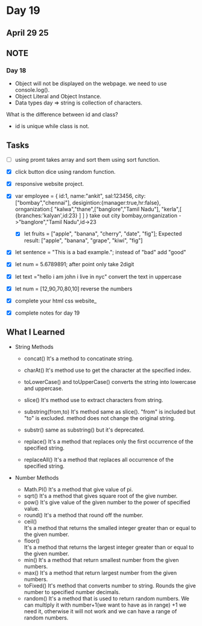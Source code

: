 # Day 19

## April 29 25

## NOTE

### Day 18

- Object will not be displayed on the webpage. we need to use console.log().
- Object Literal and Object Instance.
- Data types day => string is collection of characters.

What is the difference between id and class?

- id is unique while class is not.

## Tasks

- [ ] using promt takes array and sort them using sort function.
- [x] click button dice using random function.
- [x] responsive website project.
- [x] var employee = {
      id:1,
      name:"ankit",
      sal:123456,
      city:["bombay","chennai"],
      desigintion:{manager:true,hr:false},
      ornganization:[
      "kalwa","thane",["banglore","Tamil Nadu"],
      "kerla",[
      {branches:'kalyan',id:23}
      ]
      ]
      }
      take out city bombay,ornganization ->"banglore","Tamil Nadu",id->23

  - [x] let fruits = ["apple", "banana", "cherry", "date", "fig"];
        Expected result: ["apple", "banana", "grape", "kiwi", "fig"]

- [x] let sentence = "This is a bad example.";
      instead of "bad" add "good"

- [x] let num = 5.6789891;
      after point only take 2digit

- [x] let text ="hello i am john i live in nyc"
      convert the text in uppercase

- [x] let num = [12,90,70,80,10]
      reverse the numbers

- [x] complete your html css website\_

- [x] complete notes for day 19

## What I Learned

- String Methods

  - concat()
    It's a method to concatinate string.

  - charAt()
    It's method use to get the character at the specified index.

  - toLowerCase() and toUpperCase()
    converts the string into lowercase and uppercase.

  - slice()
    It's method use to extract characters from string.

  - substring(from,to)
    It's method same as slice().
    "from" is included but "to" is excluded.
    method does not change the original string.

  - substr()
    same as substring() but it's deprecated.

  - replace()
    It's a method that replaces only the first occurrence of the specified string.

  - replaceAll()
    It's a method that replaces all occurrence of the specified string.

- Number Methods
  - Math.PI()
    It's a method that give value of pi.
  - sqrt()
    It's a method that gives square root of the give number.
  - pow()
    It's give value of the given number to the power of specified value.
  - round()
    It's a method that round off the number.
  - ceil()  
    It's a method that returns the smalled integer greater than or equal to the given number.
  - floor()  
    It's a method that returns the largest integer greater than or equal to the given number.
  - min()
    It's a method that return smallest number from the given numbers.
  - max()
    It's a method that return largest number from the given numbers.
  - toFixed()
    It's method that converts number to string.
    Rounds the give number to specified number decimals.
  - random()
    It's a method that is used to return random numbers.
    We can multiply it with number+1(we want to have as in range) +1 we need it, otherwise it will not work and we can have a range of random numbers.
